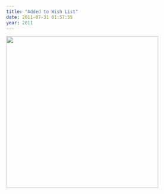 ```yaml
---
title: "Added to Wish List"
date: 2011-07-31 01:57:55
year: 2011
---
```

<a href="http://www.donkeyts.com/design/261%20Death%20Star"><img title="death_star_b1" src="{{'/files/2011/07/death_star_b1.gif' | relative_url}}" alt="" width="409" height="409" /></a>
